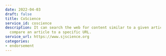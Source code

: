 ```yaml
---
date: 2022-04-03
draft: false
title: CoScience
service_id: coscience
description: It can search the web for content similar to a given article, and graphically
  compare an article to a specific URL.
service_url: https://www.sjscience.org
categories:
- endorsement
---
```



